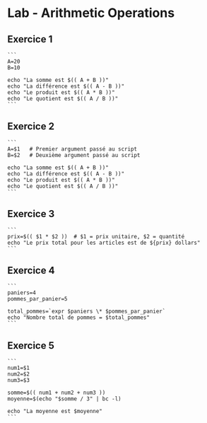 # Lab - Arithmetic Operations

## Exercice 1
  
	```
	A=20
	B=10

	echo "La somme est $(( A + B ))"
	echo "La différence est $(( A - B ))"
	echo "Le produit est $(( A * B ))"
	echo "Le quotient est $(( A / B ))"
	```

## Exercice 2
  
	```
	A=$1   # Premier argument passé au script
	B=$2   # Deuxième argument passé au script

	echo "La somme est $(( A + B ))"
	echo "La différence est $(( A - B ))"
	echo "Le produit est $(( A * B ))"
	echo "Le quotient est $(( A / B ))"
	```
	
## Exercice 3
  
	```
	prix=$(( $1 * $2 ))  # $1 = prix unitaire, $2 = quantité
	echo "Le prix total pour les articles est de ${prix} dollars"
	```
	
## Exercice 4

	```
	paniers=4
	pommes_par_panier=5

	total_pommes=`expr $paniers \* $pommes_par_panier`
	echo "Nombre total de pommes = $total_pommes"
	```
	
## Exercice 5
  
	```
	num1=$1
	num2=$2
	num3=$3

	somme=$(( num1 + num2 + num3 ))
	moyenne=$(echo "$somme / 3" | bc -l)

	echo "La moyenne est $moyenne"
	```
